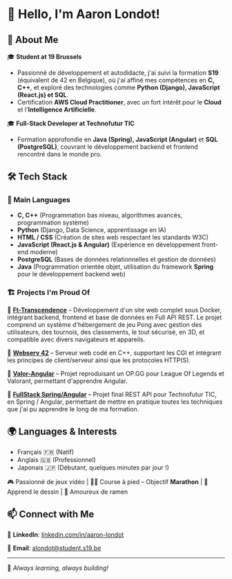 # 👋 Hello, I'm Aaron Londot!

## 🚀 About Me
🎓 **Student at 19 Brussels**
- Passionné de développement et autodidacte, j'ai suivi la formation **S19** (équivalent de 42 en Belgique), où j'ai affiné mes compétences en **C, C++**, et exploré des technologies comme **Python (Django), JavaScript (React.js) et SQL**.
- Certification **AWS Cloud Practitioner**, avec un fort intérêt pour le **Cloud** et l'**Intelligence Artificielle**.

🎓 **Full-Stack Developer at Technofutur TIC**
- Formation approfondie en **Java (Spring), JavaScript (Angular)** et **SQL (PostgreSQL)**, couvrant le développement backend et frontend rencontré dans le monde pro.

## 🛠️ Tech Stack
### 📌 Main Languages
- **C, C++** (Programmation bas niveau, algorithmes avancés, programmation système)
- **Python** (Django, Data Science, apprentissage en IA)
- **HTML / CSS** (Création de sites web respectant les standards W3C)
- **JavaScript (React.js & Angular)** (Expérience en développement front-end moderne)
- **PostgreSQL** (Bases de données relationnelles et gestion de données)
- **Java** (Programmation orientée objet, utilisation du framework **Spring** pour le développement backend web)

### 🏗️ Projects I'm Proud Of

🔹 **[Ft-Transcendence](https://github.com/Elio1104/ft_trancendence)** – Développement d'un site web complet sous Docker, intégrant backend, frontend et base de données en Full API REST. Le projet comprend un système d'hébergement de jeu Pong avec gestion des utilisateurs, des tournois, des classements, le tout sécurisé, en 3D, et compatible avec divers navigateurs et appareils.

🔹 **[Webserv 42](https://github.com/Elio1104/webserv)** – Serveur web codé en C++, supportant les CGI et intégrant les principes de client/serveur ainsi que les protocoles HTTP(S).

🔹 **[Valor-Angular](https://github.com/Elio1104/League-of-Angular)** – Projet reproduisant un OP.GG pour League Of Legends et Valorant, permettant d'apprendre Angular.

🔹 **[FullStack Spring/Angular](https://github.com/Elio1104/fullstack-project)** – Projet final REST API pour Technofutur TIC, en Spring / Angular, permettant de mettre en pratique toutes les techniques que j'ai pu apprendre le long de ma formation.

## 🌍 Languages & Interests
- Français 🇫🇷 (Natif)
- Anglais 🇬🇧 (Professionnel)
- Japonais 🇯🇵 (Débutant, quelques minutes par jour !)

🎮 Passionné de jeux vidéo | 🏃‍♂️ Course à pied – Objectif **Marathon** | 🎨 Apprend le dessin | 🍜 Amoureux de ramen

## 📫 Connect with Me
💼 **LinkedIn**: [linkedin.com/in/aaron-londot](https://www.linkedin.com/in/aaron-londot-934265303/)

📧 **Email**: [alondot@student.s19.be](#)

---
🚀 _Always learning, always building!_
